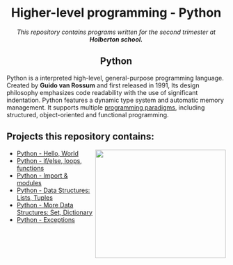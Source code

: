 <h1 align="center">Higher-level programming - Python</h1>

<p align="center">
<i>This repository contains programs written for the second trimester at <b>Holberton school.</b></i>
</p>

<h2 align="center">Python</h2>

Python is a interpreted high-level, general-purpose programming language. Created by **Guido van Rossum** and first released in 1991, Its design philosophy emphasizes code readability with the use of significant indentation. Python features a dynamic type system and automatic memory management. It supports multiple [programming paradigms](https://en.wikipedia.org/wiki/Programming_paradigm), including structured, object-oriented and functional programming.


## Projects this repository contains:

<img align="right" width="300" height="250" src="https://www.pngitem.com/pimgs/m/31-312064_programming-icon-png-python-logo-512-transparent-png.png">

* [Python - Hello, World](https://github.com/Donaldoo/holbertonschool-higher_level_programming/tree/main/python-hello_world)
* [Python - if/else, loops, functions](https://github.com/Donaldoo/holbertonschool-higher_level_programming/tree/main/python-if_else_loops_functions)
* [Python - Import & modules](https://github.com/Donaldoo/holbertonschool-higher_level_programming/tree/main/python-import_modules)
* [Python - Data Structures: Lists, Tuples](https://github.com/Donaldoo/holbertonschool-higher_level_programming/tree/main/python-data_structures)
* [Python - More Data Structures: Set, Dictionary](https://github.com/Donaldoo/holbertonschool-higher_level_programming/tree/main/python-more_data_structures)
* [Python - Exceptions](https://github.com/Donaldoo/holbertonschool-higher_level_programming/tree/main/python-exceptions)
